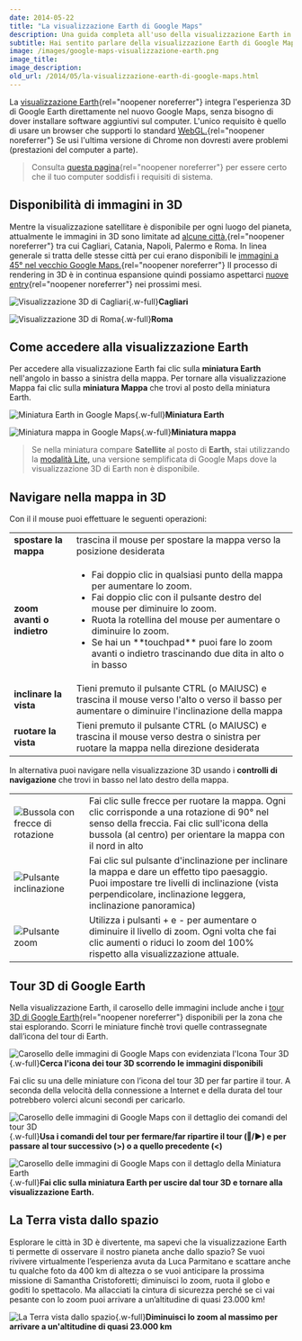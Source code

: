```yaml
---
date: 2014-05-22
title: "La visualizzazione Earth di Google Maps"
description: Una guida completa all'uso della visualizzazione Earth in Google Maps.
subtitle: Hai sentito parlare della visualizzazione Earth di Google Maps? In questo guida ti spiego come usarla per esplorare in 3D una città e per guardare la Terra come non l’avevi mai vista prima.
image: /images/google-maps-visualizzazione-earth.png
image_title:
image_description:
old_url: /2014/05/la-visualizzazione-earth-di-google-maps.html
---
```


La [visualizzazione Earth](https://support.google.com/maps/answer/3093427){rel="noopener noreferrer"} integra l'esperienza 3D di Google Earth direttamente nel nuovo Google Maps, senza bisogno di dover installare software aggiuntivi sul computer. L'unico requisito è quello di usare un browser che supporti lo standard [WebGL.](http://it.wikipedia.org/wiki/WebGL){rel="noopener noreferrer"} Se usi l'ultima versione di Chrome non dovresti avere problemi (prestazioni del computer a parte).

> Consulta [questa pagina](https://support.google.com/maps/answer/3096703){rel="noopener noreferrer"} per essere certo che il tuo computer soddisfi i requisiti di sistema.

## Disponibilità di immagini in 3D

Mentre la visualizzazione satellitare è disponibile per ogni luogo del pianeta, attualmente le immagini in 3D sono limitate ad [alcune città,](https://support.google.com/maps/answer/2789536){rel="noopener noreferrer"} tra cui Cagliari, Catania, Napoli, Palermo e Roma. In linea generale si tratta delle stesse città per cui erano disponibili le [immagini a 45° nel vecchio Google Maps.](https://maps.google.com/maps/ms?msid=202754851668298126921.00048ad05c320f746f5c2&msa=0&ll=41.492121,12.128906&spn=10.249356,21.643066){rel="noopener noreferrer"} Il processo di rendering in 3D è in continua espansione quindi possiamo aspettarci [nuove entry](http://google-latlong.blogspot.it/2012/06/take-flight-through-new-3d-cities-on.html){rel="noopener noreferrer"} nei prossimi mesi.

![Visualizzazione 3D di Cagliari](/images/google-maps-visualizzazione-earth-cagliari.png 'Visualizzazione 3D di Cagliari'){.w-full}**Cagliari**

![Visualizzazione 3D di Roma](/images/google-maps-visualizzazione-earth-roma.png 'Visualizzazione 3D di Roma'){.w-full}**Roma**

## Come accedere alla visualizzazione Earth

Per accedere alla visualizzazione Earth fai clic sulla **miniatura Earth** nell'angolo in basso a sinistra della mappa. Per tornare alla visualizzazione Mappa fai clic sulla **miniatura Mappa** che trovi al posto della miniatura Earth.

![Miniatura Earth in Google Maps](/images/google-maps-visualizzazione-earth-miniatura-earth.png 'Fai clic sulla miniatura Earth per passare alla visualizzazione 3D della mappa'){.w-full}**Miniatura Earth**

![Miniatura mappa in Google Maps](/images/google-maps-visualizzazione-earth-miniatura-mappa.png 'Fai clic sulla miniatura Mappa per tornare alla visualizzazione classica della mappa'){.w-full}**Miniatura mappa**

> Se nella miniatura compare **Satellite** al posto di **Earth,** stai utilizzando la [modalità Lite,](/google-maps/tips-and-tricks/google-maps-modalita-lite/) una versione semplificata di Google Maps dove la visualizzazione 3D di Earth non è disponibile.

## Navigare nella mappa in 3D

Con il il mouse puoi effettuare le seguenti operazioni:

<table>
<tr>
  <td><strong>spostare la mappa</strong></td>
  <td>trascina il mouse per spostare la mappa verso la posizione desiderata</td>
</tr>
<tr>
  <td class="w-1/3"><strong>zoom avanti o indietro</strong></td>
  <td>
    <ul>
      <li>Fai doppio clic in qualsiasi punto della mappa per aumentare lo zoom.</li>
      <li>Fai doppio clic con il pulsante destro del mouse per diminuire lo zoom.</li>
      <li>Ruota la rotellina del mouse per aumentare o diminuire lo zoom.</li>
      <li>Se hai un **touchpad** puoi fare lo zoom avanti o indietro trascinando due dita  in alto o in basso</li>
    </ul>
  </td>
</tr>
<tr>
  <td><strong>inclinare la vista</strong></td>
  <td>Tieni premuto il pulsante CTRL (o MAIUSC) e trascina il mouse verso l'alto o verso il basso per aumentare o diminuire l'inclinazione della mappa</td>
</tr>
<tr>
  <td><strong>ruotare la vista</strong></td>
  <td>Tieni premuto il pulsante CTRL (o MAIUSC) e trascina il mouse verso destra o sinistra per ruotare la mappa nella direzione desiderata</td>
</tr>
</table>

In alternativa puoi navigare nella visualizzazione 3D  usando i **controlli di navigazione** che trovi in basso nel lato destro della mappa.

<table>
  <tr>
    <td class="w-1/3"><img alt="Bussola con frecce di rotazione" src="/images/google-maps-visualizzazione-earth-pulsante-bussola-frecce-rotazione.png"></td>
    <td>Fai clic sulle frecce per ruotare la mappa. Ogni clic corrisponde a una rotazione di 90° nel senso della freccia. Fai clic sull'icona della bussola (al centro) per orientare la mappa con il nord in alto</td>
  </tr>
  <tr>
    <td><img alt="Pulsante inclinazione" src="/images/google-maps-visualizzazione-earth-pulsante-inclinazione.png"></td>
    <td>Fai clic sul pulsante d'inclinazione per inclinare la mappa e dare un effetto tipo paesaggio. Puoi impostare tre livelli di inclinazione (vista perpendicolare, inclinazione leggera, inclinazione panoramica)</td>
  </tr>
  <tr>
    <td><img alt="Pulsante zoom" src="/images/google-maps-visualizzazione-earth-pulsanti-zoom.png"></td>
    <td>Utilizza i pulsanti + e - per aumentare o diminuire il livello di zoom. Ogni volta che fai clic aumenti o riduci lo zoom del 100% rispetto alla visualizzazione attuale.</td>
  </tr>
</table>

## Tour 3D di Google Earth

Nella visualizzazione Earth, il carosello delle immagini include anche i [tour 3D di Google Earth](https://www.google.com/earth/explore/showcase/){rel="noopener noreferrer"} disponibili per la zona che stai esplorando. Scorri le miniature finchè trovi quelle contrassegnate dall’icona del tour di Earth.

![Carosello delle immagini di Google Maps con evidenziata l'Icona Tour 3D](/images/google-maps-carosello-immagini-tour-3D-google-earth.png 'Carosello delle immagini'){.w-full}**Cerca l'icona dei tour 3D scorrendo le immagini disponibili**

Fai clic su una delle miniature con l’icona del tour 3D per far partire il tour. A seconda della velocità della connessione a Internet e della durata del tour potrebbero volerci alcuni secondi per caricarlo.

![Carosello delle immagini di Google Maps con il dettaglio dei comandi del tour 3D](/images/google-maps-carosello-immagini-comandi-tour-3D-google-earth.png 'Comandi del tour 3D'){.w-full}**Usa i comandi del tour per fermare/far ripartire il tour (‖/►) e per passare al tour successivo (>) o a quello precedente (<)**

![Carosello delle immagini di Google Maps con il dettaglo della Miniatura Earth](/images/google-maps-carosello-immagini-comandi-tour-3D-google-earth-miniatura-earth.png 'La miniatura Earth si trova dopo la mappa nel carosello delle immagini'){.w-full}**Fai clic sulla miniatura Earth per uscire dal tour 3D e tornare alla visualizzazione Earth.**

## La Terra vista dallo spazio

Esplorare le città in 3D è divertente, ma sapevi che la visualizzazione Earth ti permette di osservare il nostro pianeta anche dallo spazio? Se vuoi rivivere virtualmente l’esperienza avuta da Luca Parmitano e scattare anche tu qualche foto da 400 km di altezza o se vuoi anticipare la prossima missione di Samantha Cristoforetti; diminuisci lo zoom, ruota il globo e goditi lo spettacolo. Ma allacciati la cintura di sicurezza perché se ci vai pesante con lo zoom puoi arrivare a un’altitudine di quasi 23.000 km!

![La Terra vista dallo spazio](/images/google-maps-visualizzazione-earth-esplora-spazio.png 'La Terra vista dallo spazio'){.w-full}**Diminuisci lo zoom al massimo per arrivare a un'altitudine di quasi 23.000 km**
